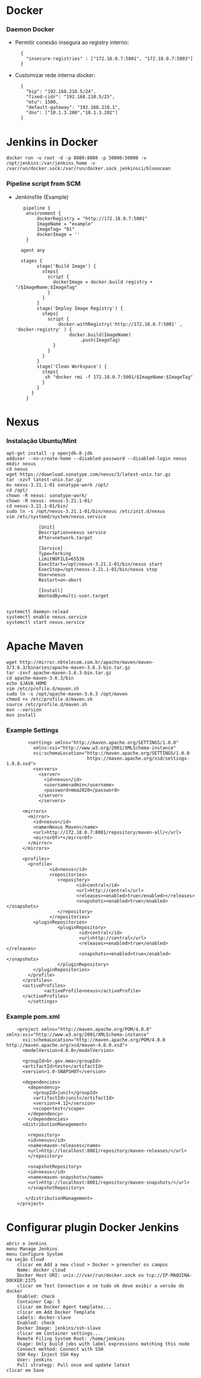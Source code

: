 # Docker

### Daemon Docker

- Permitir conexão insegura ao registry interno:

        {
          "insecure-registries" : ["172.18.0.7:5001", "172.18.0.7:5003"]
        }
    
- Customizar rede interna docker:    
    
        {
          "bip": "192.168.210.5/24",
          "fixed-cidr": "192.168.210.5/25",
          "mtu": 1500,
          "default-gateway": "192.168.210.1",
          "dns": ["10.1.3.200","10.1.3.202"]
        }


# Jenkins in Docker

    docker run -u root -d -p 8080:8080 -p 50000:50000 -v /opt/jenkins:/var/jenkins_home -v /var/run/docker.sock:/var/run/docker.sock jenkinsci/blueocean
    
### Pipeline script from SCM

- Jenkinsfile (Example)

         pipeline {
          environment {
              dockerRegistry = "http://172.18.0.7:5001"
              ImageName = "example"
              ImageTag= "01"
              dockerImage = ''
          }

        agent any

        stages { 
              stage('Build Image') {
                steps{
                  script {
                    dockerImage = docker.build registry + "/$ImageName:$ImageTag"
                  }
                }
              }
              stage('Deploy Image Registry') {
                steps{
                  script {
                      docker.withRegistry('http://172.18.0.7:5001' , 'docker-registry' ) {
                          docker.build(ImageName)
                              .push(ImageTag)
                    }
                  }
                }
              }
              stage('Clean Workspace') {
                steps{
                 sh "docker rmi -f 172.18.0.7:5001/$ImageName:$ImageTag"
                }
              }
            }
          }
    
# Nexus

### Instalação Ubuntu/Mint

    apt-get install -y openjdk-8-jdk  
    adduser --no-create-home --disabled-password --disabled-login nexus
    mkdir nexus
    cd nexus
    wget https://download.sonatype.com/nexus/3/latest-unix.tar.gz
    tar -xzvf latest-unix.tar.gz
    mv nexus-3.21.1-01 sonatype-work /opt/
    cd /opt/
    chown -R nexus: sonatype-work/
    chown -R nexus: nexus-3.21.1-01/
    cd nexus-3.21.1-01/bin/
    sudo ln -s /opt/nexus-3.21.1-01/bin/nexus /etc/init.d/nexus
    vim /etc/systemd/system/nexus.service
    
                [Unit]
                Description=nexus service
                After=network.target

                [Service]
                Type=forking
                LimitNOFILE=65536
                ExecStart=/opt/nexus-3.21.1-01/bin/nexus start
                ExecStop=/opt/nexus-3.21.1-01/bin/nexus stop
                User=nexus
                Restart=on-abort

                [Install]
                WantedBy=multi-user.target

    
    systemctl daemon-reload
    systemctl enable nexus.service
    systemctl start nexus.service

# Apache Maven

    wget http://mirror.nbtelecom.com.br/apache/maven/maven-3/3.6.3/binaries/apache-maven-3.6.3-bin.tar.gz
    tar -zxvf apache-maven-3.6.3-bin.tar.gz
    cd apache-maven-3.6.3/bin
    echo $JAVA_HOME
    vim /etc/profile.d/maven.sh
    sudo ln -s /opt/apache-maven-3.6.3 /opt/maven
    chmod +x /etc/profile.d/maven.sh
    source /etc/profile.d/maven.sh
    mvn --version
    mvn install
    
### Example Settings

            <settings xmlns="http://maven.apache.org/SETTINGS/1.0.0"
              xmlns:xsi="http://www.w3.org/2001/XMLSchema-instance"
              xsi:schemaLocation="http://maven.apache.org/SETTINGS/1.0.0
                                  https://maven.apache.org/xsd/settings-1.0.0.xsd">
              <servers>
                <server>
                  <id>nexus</id>
                  <username>admin</username>
                  <password>mma2020</password>
                </server>
                </servers>

          <mirrors>
            <mirror>
              <id>nexus</id>
              <name>Nexus Maven</name>
              <url>http://172.18.0.7:8081/repository/maven-all/</url>
              <mirrorOf>*</mirrorOf>
            </mirror>
          </mirrors>

          <profiles>
            <profile>
                    <id>nexus</id>
                    <repositories>
                       <repository>
                              <id>central</id>
                              <url>http://central</url>
                              <releases><enabled>true</enabled></releases>
                              <snapshots><enabled>true</enabled></snapshots>
                       </repository>
                    </repositories>
              <pluginRepositories>
                       <pluginRepository>
                               <id>central</id>
                               <url>http://central</url>
                               <releases><enabled>true</enabled></releases>
                               <snapshots><enabled>true</enabled></snapshots>
                       </pluginRepository>
              </pluginRepositories>
            </profile>
          </profiles>
          <activeProfiles>
                  <activeProfile>nexus</activeProfile>
          </activeProfiles>
            </settings>

### Example pom.xml

        <project xmlns="http://maven.apache.org/POM/4.0.0" xmlns:xsi="http://www.w3.org/2001/XMLSchema-instance"
          xsi:schemaLocation="http://maven.apache.org/POM/4.0.0 http://maven.apache.org/xsd/maven-4.0.0.xsd">
          <modelVersion>4.0.0</modelVersion>

          <groupId>br.gov.mma</groupId>
          <artifactId>teste</artifactId>
          <version>1.0-SNAPSHOT</version>

          <dependencies>
            <dependency>
              <groupId>junit</groupId>
              <artifactId>junit</artifactId>
              <version>4.12</version>
              <scope>test</scope>
            </dependency>
            </dependencies>
          <distributionManagement>

            <repository>
            <id>nexus</id>
            <name>maven-releases</name>
            <url>http://localhost:8081/repository/maven-releases/</url>
            </repository>

            <snapshotRepository>
            <id>nexus</id>
            <name>maven-snapshots</name>
            <url>http://localhost:8081/repository/maven-snapshots/</url>
            </snapshotRepository>

           </distributionManagement>
        </project>


# Configurar plugin Docker Jenkins

    abrir o Jenkins
    menu Manage Jenkins
    menu Configure System
    na seção Cloud
        clicar em Add a new cloud > Docker > preencher os campos
        Name: docker cloud
        Docker Host URI: unix:///var/run/docker.sock ou tcp://IP-MAQUINA-DOCKER:2375
        clicar em Test Connection e se tudo ok deve exibir a versão do docker
        Enabled: check
        Container Cap: 5
        clicar em Docker Agent templates...
        clicar em Add Docker Template
        Labels: docker-slave
        Enabled: check
        Docker Image: jenkins/ssh-slave
        clicar em Container settings...
        Remote Filing System Root: /home/jenkins
        Usage: Only build jobs with label expressions matching this node
        Connect method: Connect with SSH
        SSH Key: Inject SSH Key
        User: jenkins
        Pull strategy: Pull once and update latest
    clicar em Save
